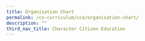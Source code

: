 ```yaml
---
title: Organisation Chart
permalink: /co-curriculum/cce/organisation-chart/
description: ""
third_nav_title: Character Citizen Education
---
```

